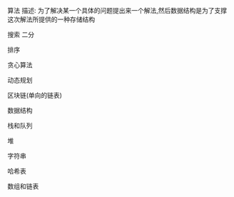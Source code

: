 算法
    描述: 为了解决某一个具体的问题提出来一个解法,然后数据结构是为了支撑这次解法所提供的一种存储结构

搜索
    二分

排序

贪心算法

动态规划

区块链(单向的链表)

数据结构

栈和队列
  

堆

字符串

哈希表

数组和链表